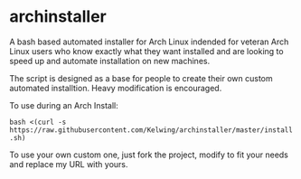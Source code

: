 archinstaller
=============

A bash based automated installer for Arch Linux indended for veteran Arch Linux users who know exactly what they want installed and are looking to speed up and automate installation on new machines.

The script is designed as a base for people to create their own custom automated installtion. Heavy modification is encouraged.

To use during an Arch Install:

`bash <(curl -s https://raw.githubusercontent.com/Kelwing/archinstaller/master/install.sh)`

To use your own custom one, just fork the project, modify to fit your needs and replace my URL with yours.
